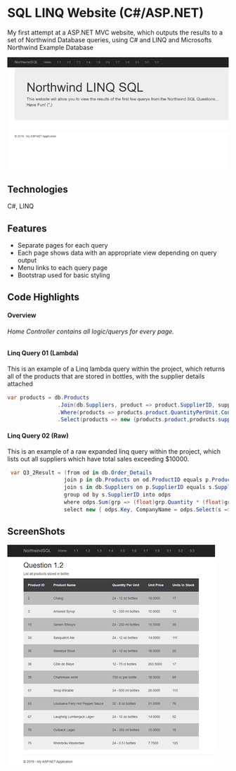 # SQL LINQ Website (C#/ASP.NET)
My first attempt at a ASP.NET MVC website, which outputs the results to a set of Northwind Database queries, using C# and LINQ and Microsofts Northwind Example Database

![alt text](https://raw.githubusercontent.com/aesmailsparta/SQL_LINQ_Website/master/Screenshots/Home.png "SQL LINQ Screenshot - Home")

## Technologies
C#, LINQ  

## Features
* Separate pages for each query
* Each page shows data with an appropriate view depending on query output
* Menu links to each query page
* Bootstrap used for basic styling  


## Code Highlights

#### Overview

###### Home Controller contains all logic/querys for every page.  

#### Linq Query 01 (Lambda)
This is an example of a Linq lambda query within the project, which returns all of the products that are stored in bottles, with the supplier details attached

```c#
var products = db.Products
                .Join(db.Suppliers, product => product.SupplierID, supplier => supplier.SupplierID, (product, supplier) => new { product, supplier })
                .Where(products => products.product.QuantityPerUnit.Contains("bottle"))
                .Select(products => new {products.product,products.supplier}).ToList();
```  

#### Linq Query 02 (Raw)  
This is an example of a raw expanded linq query within the project, which lists out all suppliers which have total sales exceeding $10000. 

```c#
 var Q3_2Result = (from od in db.Order_Details
                  join p in db.Products on od.ProductID equals p.ProductID
                  join s in db.Suppliers on p.SupplierID equals s.SupplierID
                  group od by s.SupplierID into odps
                  where odps.Sum(grp => (float)grp.Quantity * (float)grp.UnitPrice * (1 - (float)grp.Discount)) > 10000
                  select new { odps.Key, CompanyName = odps.Select(s => s.Product.Supplier.CompanyName).FirstOrDefault(), TotalSales = odps.Sum(grp => (float)grp.Quantity * (float)grp.UnitPrice * (1 - (float)grp.Discount)) }).ToList();
```  

## ScreenShots

![alt text](https://raw.githubusercontent.com/aesmailsparta/SQL_LINQ_Website/master/Screenshots/Query.png "SQL LINQ Screenshot - Query")
